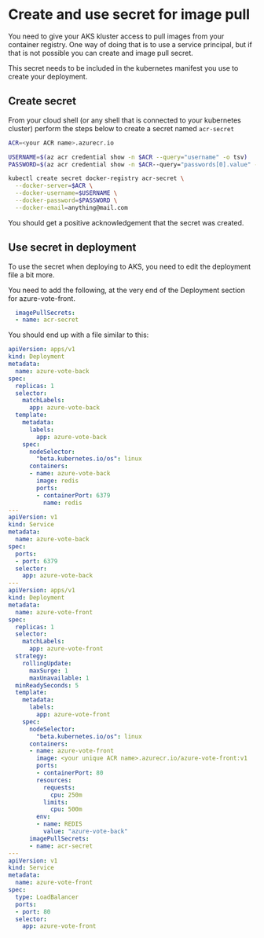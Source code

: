 # Create and use secret for image pull

You need to give your AKS kluster access to pull images from your container registry. One way of doing that is to use a service principal, but if that is not possible you can create and image pull secret.

This secret needs to be included in the kubernetes manifest you use to create your deployment.

## Create secret

From your cloud shell (or any shell that is connected to your kubernetes cluster) perform the steps below to create a secret named ````acr-secret````

````bash
ACR=<your ACR name>.azurecr.io

USERNAME=$(az acr credential show -n $ACR --query="username" -o tsv)
PASSWORD=$(az acr credential show -n $ACR--query="passwords[0].value" -o tsv)

kubectl create secret docker-registry acr-secret \
  --docker-server=$ACR \
  --docker-username=$USERNAME \
  --docker-password=$PASSWORD \
  --docker-email=anything@mail.com
  ````
  
  You should get a positive acknowledgement that the secret was created. 

  ## Use secret in deployment

  To use the secret when deploying to AKS, you need to edit the deployment file a bit more. 

  You need to add the following, at the very end of the Deployment section for azure-vote-front. 

````yaml
  imagePullSecrets:
  - name: acr-secret 
````

You should end up with a file similar to this:

````yaml
apiVersion: apps/v1
kind: Deployment
metadata:
  name: azure-vote-back
spec:
  replicas: 1
  selector:
    matchLabels:
      app: azure-vote-back
  template:
    metadata:
      labels:
        app: azure-vote-back
    spec:
      nodeSelector:
        "beta.kubernetes.io/os": linux
      containers:
      - name: azure-vote-back
        image: redis
        ports:
        - containerPort: 6379
          name: redis
---
apiVersion: v1
kind: Service
metadata:
  name: azure-vote-back
spec:
  ports:
  - port: 6379
  selector:
    app: azure-vote-back
---
apiVersion: apps/v1
kind: Deployment
metadata:
  name: azure-vote-front
spec:
  replicas: 1
  selector:
    matchLabels:
      app: azure-vote-front 
  strategy:
    rollingUpdate:
      maxSurge: 1
      maxUnavailable: 1
  minReadySeconds: 5 
  template:
    metadata:
      labels:
        app: azure-vote-front
    spec:
      nodeSelector:
        "beta.kubernetes.io/os": linux
      containers:
      - name: azure-vote-front
        image: <your unique ACR name>.azurecr.io/azure-vote-front:v1
        ports:
        - containerPort: 80
        resources:
          requests:
            cpu: 250m
          limits:
            cpu: 500m
        env:
        - name: REDIS
          value: "azure-vote-back"
      imagePullSecrets:
      - name: acr-secret
---
apiVersion: v1
kind: Service
metadata:
  name: azure-vote-front
spec:
  type: LoadBalancer
  ports:
  - port: 80
  selector:
    app: azure-vote-front

````

